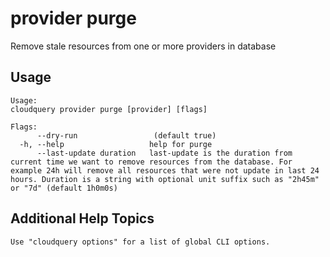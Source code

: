 # provider purge

Remove stale resources from one or more providers in database

## Usage

```text
Usage:
cloudquery provider purge [provider] [flags]

Flags:
      --dry-run                 (default true)
  -h, --help                   help for purge
      --last-update duration   last-update is the duration from current time we want to remove resources from the database. For example 24h will remove all resources that were not update in last 24 hours. Duration is a string with optional unit suffix such as "2h45m" or "7d" (default 1h0m0s)
```

## Additional Help Topics

```text
Use "cloudquery options" for a list of global CLI options.
```
